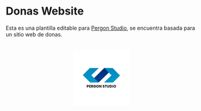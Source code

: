 # Donas Website
Esta es una plantilla editable para [Pergon Studio](https://github.com/Pergon-Studio), se encuentra basada para un sitio web de donas.

<p align="center"> <br>
     <a href="https://github.com/Pergon-Studio"/a>
      <img width="150" heigth="150" src="https://github.com/Pergon-Studio/Pergon-Studio/blob/main/Logo%20README.png">
  </a>
</p>
